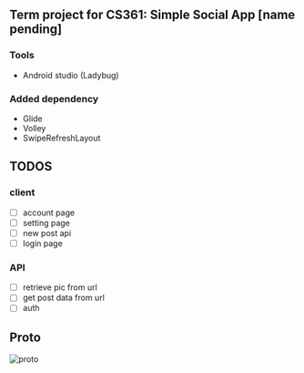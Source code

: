 ## Term project for CS361: Simple Social App [name pending]
### Tools
- Android studio (Ladybug)
### Added dependency 
- Glide 
- Volley
- SwipeRefreshLayout

## TODOS
### client
- [ ] account page
- [ ] setting page
- [ ] new post api 
- [ ] login page
### API
- [ ] retrieve pic from url
- [ ] get post data from url
- [ ] auth
## Proto
![proto](./ดีไซน์ที่ยังไม่ได้ตั้งชื่อ.png)
